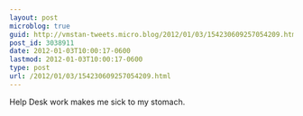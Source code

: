 ```yaml
---
layout: post
microblog: true
guid: http://vmstan-tweets.micro.blog/2012/01/03/154230609257054209.html
post_id: 3038911
date: 2012-01-03T10:00:17-0600
lastmod: 2012-01-03T10:00:17-0600
type: post
url: /2012/01/03/154230609257054209.html
---
```

Help Desk work makes me sick to my stomach.
